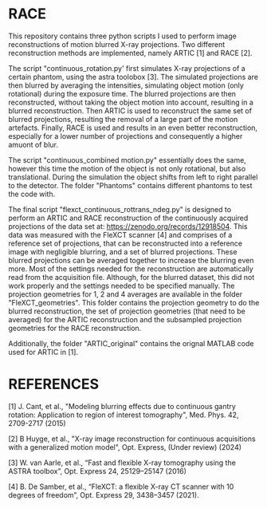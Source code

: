 # RACE
This repository contains three python scripts I used to perform image reconstructions of motion blurred X-ray projections. 
Two different reconstruction methods are implemented, namely ARTIC [1] and RACE [2].

The script "continuous_rotation.py' first simulates X-ray projections of a certain phantom, using the astra toolobox [3]. 
The simulated projections are then blurred by averaging the intensities, simulating object motion (only rotational) during the exposure time.
The blurred projections are then reconstructed, without taking the object motion into account, resulting in a blurred reconstruction.
Then ARTIC is used to reconstruct the same set of blurred projections, resulting the removal of a large part of the motion artefacts.
Finally, RACE is used and results in an even better reconstruction, especially for a lower number of projections and consequently a higher amuont of blur.

The script "continuous_combined motion.py" essentially does the same, however this time the motion of the object is not only rotational, but also translational.
During the simulation the object shifts from left to right parallel to the detector. The folder "Phantoms" contains different phantoms to test the code with.

The final script "flexct_continuous_rottrans_ndeg.py" is designed to perform an ARTIC and RACE reconstruction of the continuously acquired projections of the data set at: https://zenodo.org/records/12918504.
This data was measured with the FleXCT scanner [4] and comprises of a reference set of projections, that can be reconstructed into a reference image with negligible blurring, and a set of blurred projections.
These blurred projections can be averaged together to increase the blurring even more.
Most of the settings needed for the reconstruction are automatically read from the acquisition file. Although, for the blurred dataset, this did not work properly and the settings needed to be specified manually.
The projection geometries for 1, 2 and 4 averages are available in the folder "FleXCT_geometries".
This folder contains the projection geometry to do the blurred reconstruction, the set of projection geometries (that need to be averaged) for the ARTIC reconstruction and the subsampled projection geometries for the RACE reconstruction.

Additionally, the folder "ARTIC_original" contains the orignal MATLAB code used for ARTIC in [1].


# REFERENCES
[1] J. Cant, et al., "Modeling blurring effects due to continuous gantry rotation: Application to region of interest tomography", Med. Phys. 42, 2709-2717 (2015)

[2] B Huyge, et al., "X-ray image reconstruction for continuous acquisitions with a generalized motion model", Opt. Express, (Under review) (2024)

[3] W. van Aarle, et al., “Fast and flexible X-ray tomography using the ASTRA toolbox”, Opt. Express 24, 25129–25147 (2016)

[4] B. De Samber, et al., “FleXCT: a flexible X-ray CT scanner with 10 degrees of freedom”, Opt. Express 29, 3438–3457 (2021).
